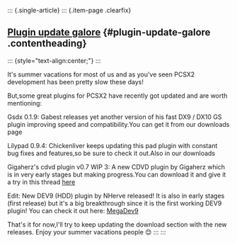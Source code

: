 ::: {.single-article}
::: {.item-page .clearfix}
## [Plugin update galore](/125-plugin-update-galore.html) {#plugin-update-galore .contentheading}

::: {style="text-align:center;"}
:::

It's summer vacations for most of us and as you've seen PCSX2
development has been pretty slow these days!

But,some great plugins for PCSX2 have recently got updated and are worth
mentioning:

Gsdx 0.1.9: Gabest releases yet another version of his fast DX9 / DX10
GS plugin improving speed and compatibility.You can get it from our
downloads page

Lilypad 0.9.4: Chickenliver keeps updating this pad plugin with constant
bug fixes and features,so be sure to check it out.Also in our downloads

Gigaherz's cdvd plugin v0.7 WIP 3: A new CDVD plugin by Gigaherz which
is in very early stages but making progress.You can download it and give
it a try in this thread
[here](http://forums.pcsx2.net/thread-2354.html)

Edit: New DEV9 (HDD) plugin by NHerve released! It is also in early
stages (first release) but it's a big breakthrough since it is the
first working DEV9 plugin! You can check it out here:
[MegaDev9](http://forums.ngemu.com/ps2-plugin-questions-troubleshooting/109713-megadev9-plugin.html)

That's it for now,I'll try to keep updating the download section with
the new releases.
Enjoy your summer vacations people
😊
:::
:::
